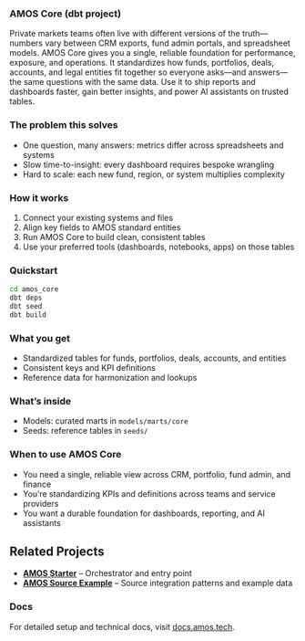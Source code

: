 ### AMOS Core (dbt project)

Private markets teams often live with different versions of the truth—numbers vary between CRM exports, fund admin portals, and spreadsheet models. AMOS Core gives you a single, reliable foundation for performance, exposure, and operations. It standardizes how funds, portfolios, deals, accounts, and legal entities fit together so everyone asks—and answers—the same questions with the same data. Use it to ship reports and dashboards faster, gain better insights, and power AI assistants on trusted tables.

### The problem this solves

- One question, many answers: metrics differ across spreadsheets and systems
- Slow time-to-insight: every dashboard requires bespoke wrangling
- Hard to scale: each new fund, region, or system multiplies complexity

### How it works

1. Connect your existing systems and files
2. Align key fields to AMOS standard entities
3. Run AMOS Core to build clean, consistent tables
4. Use your preferred tools (dashboards, notebooks, apps) on those tables

### Quickstart

```bash
cd amos_core
dbt deps
dbt seed
dbt build
```

### What you get

- Standardized tables for funds, portfolios, deals, accounts, and entities
- Consistent keys and KPI definitions
- Reference data for harmonization and lookups

### What’s inside

- Models: curated marts in `models/marts/core`
- Seeds: reference tables in `seeds/`

### When to use AMOS Core

- You need a single, reliable view across CRM, portfolio, fund admin, and finance
- You’re standardizing KPIs and definitions across teams and service providers
- You want a durable foundation for dashboards, reporting, and AI assistants

## Related Projects

- **[AMOS Starter](../amos_runner/README.md)** – Orchestrator and entry point
- **[AMOS Source Example](../amos_source_example/README.md)** – Source integration patterns and example data

### Docs

For detailed setup and technical docs, visit [docs.amos.tech](https://docs.amos.tech).


